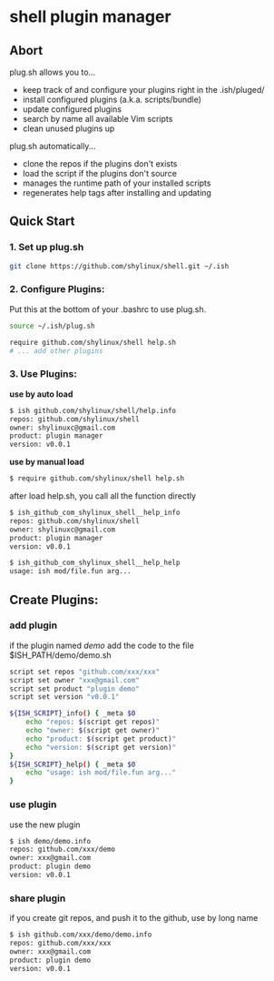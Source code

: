 # shell plugin manager

## Abort

plug.sh allows you to...

- keep track of and configure your plugins right in the .ish/pluged/
- install configured plugins (a.k.a. scripts/bundle)
- update configured plugins
- search by name all available Vim scripts
- clean unused plugins up

plug.sh automatically...

- clone the repos if the plugins don't exists
- load the script if the plugins don't source
- manages the runtime path of your installed scripts
- regenerates help tags after installing and updating

## Quick Start
### 1. Set up plug.sh

```sh
git clone https://github.com/shylinux/shell.git ~/.ish
```

### 2. Configure Plugins:
Put this at the bottom of your .bashrc to use plug.sh.
```sh
source ~/.ish/plug.sh

require github.com/shylinux/shell help.sh
# ... add other plugins
```

### 3. Use Plugins:
**use by auto load**
```sh
$ ish github.com/shylinux/shell/help.info
repos: github.com/shylinux/shell
owner: shylinuxc@gmail.com
product: plugin manager
version: v0.0.1

```

**use by manual load**
```sh
$ require github.com/shylinux/shell help.sh
```

after load help.sh, you call all the function directly
```sh
$ ish_github_com_shylinux_shell__help_info
repos: github.com/shylinux/shell
owner: shylinuxc@gmail.com
product: plugin manager
version: v0.0.1

$ ish_github_com_shylinux_shell__help_help
usage: ish mod/file.fun arg...

```

## Create Plugins:
### add plugin
if the plugin named *demo*
add the code to the file $ISH_PATH/demo/demo.sh
```sh
script set repos "github.com/xxx/xxx"
script set owner "xxx@gmail.com"
script set product "plugin demo"
script set version "v0.0.1"

${ISH_SCRIPT}_info() { _meta $0
    echo "repos: $(script get repos)"
    echo "owner: $(script get owner)"
    echo "product: $(script get product)"
    echo "version: $(script get version)"
}
${ISH_SCRIPT}_help() { _meta $0
    echo "usage: ish mod/file.fun arg..."
}
```

### use plugin
use the new plugin
```sh
$ ish demo/demo.info
repos: github.com/xxx/demo
owner: xxx@gmail.com
product: plugin demo
version: v0.0.1
```

### share plugin
if you create git repos, and push it to the github, use by long name
```sh
$ ish github.com/xxx/demo/demo.info
repos: github.com/xxx/xxx
owner: xxx@gmail.com
product: plugin demo
version: v0.0.1
```
